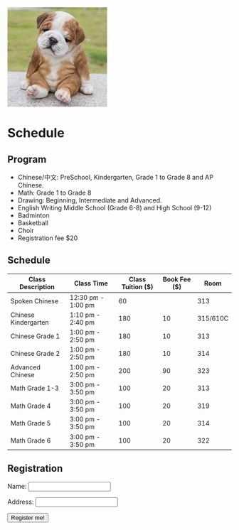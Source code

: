 <a href="https://en.wikipedia.org/wiki/Puppy" title="A cute puppy">
  <img src="pics/puppy.jpg">
</a>

# Schedule

## Program
* Chinese/中文: PreSchool, Kindergarten, Grade 1 to Grade 8 and AP Chinese.
* Math: Grade 1 to Grade 8
* Drawing: Beginning, Intermediate and Advanced.
* English Writing Middle School (Grade 6-8) and High School (9-12)
* Badminton
* Basketball
* Choir
* Registration fee $20

## Schedule

Class Description | Class Time | Class Tuition ($) | Book Fee ($) | Room 
-- | -- | -- | -- | --
Spoken Chinese | 12:30 pm - 1:00 pm | 60 | | 313
Chinese Kindergarten| 1:10 pm - 2:40 pm| 180| 10| 315/610C
Chinese Grade 1| 1:00 pm - 2:50 pm| 180| 10| 313
Chinese Grade 2| 1:00 pm - 2:50 pm| 180| 10| 314
Advanced Chinese| 1:00 pm - 2:50 pm| 200| 90| 323
Math Grade 1-3| 3:00 pm - 3:50 pm| 100| 20| 313
Math Grade 4| 3:00 pm - 3:50 pm| 100| 20| 319
Math Grade 5| 3:00 pm - 3:50 pm| 100| 20| 314
Math Grade 6| 3:00 pm - 3:50 pm| 100| 20| 322


## Registration
Name: <input type="text" id="name" name="name"/>

Address: <input type="text" id="name" name="name"/>

<button>Register me!</button>


